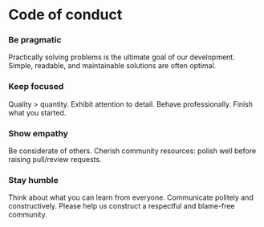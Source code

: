 # Code of conduct

### Be pragmatic
Practically solving problems is the ultimate goal of our development. Simple, readable, and maintainable solutions are often optimal.

### Keep focused
Quality > quantity. Exhibit attention to detail. Behave professionally. Finish what you started.

### Show empathy
Be considerate of others. Cherish community resources: polish well before raising pull/review requests.

### Stay humble
Think about what you can learn from everyone. Communicate politely and constructively. Please help us construct a respectful and blame-free community.
